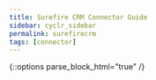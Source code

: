 ```yaml
---
title: Surefire CRM Connector Guide
sidebar: cyclr_sidebar
permalink: surefirecrm
tags: [connector]
---
```

{::options parse_block_html="true" /}
